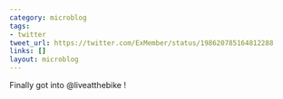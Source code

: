 ```yaml
---
category: microblog
tags:
- twitter
tweet_url: https://twitter.com/ExMember/status/198620785164812288
links: []
layout: microblog
---
```

Finally got into @liveatthebike !
